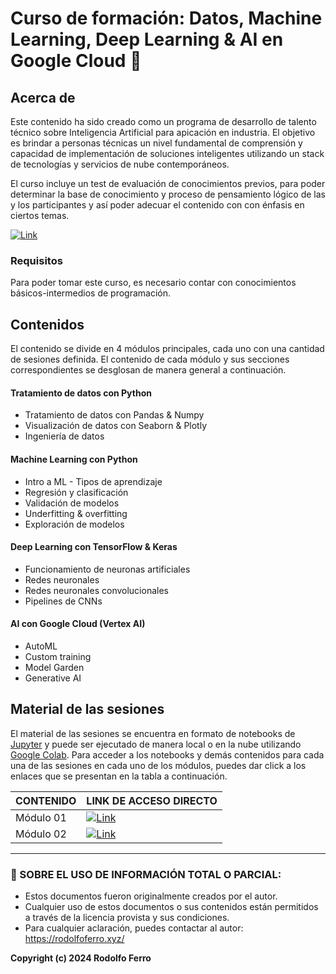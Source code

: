 # Curso de formación: Datos, Machine Learning, Deep Learning & AI en Google Cloud 🧠

## Acerca de

Este contenido ha sido creado como un programa de desarrollo de talento técnico sobre Inteligencia Artificial para apicación en industria. El objetivo es brindar a personas técnicas un nivel fundamental de comprensión y capacidad de implementación de soluciones inteligentes utilizando un stack de tecnologías y servicios de nube contemporáneos.

El curso incluye un test de evaluación de conocimientos previos, para poder determinar la base de conocimiento y proceso de pensamiento lógico de las y los participantes y así poder adecuar el contenido con con énfasis en ciertos temas.

[![Link](https://img.shields.io/badge/Test%20de%20conocimientos%20previos-8A2BE2)](/assets/test.pdf)

### Requisitos

Para poder tomar este curso, es necesario contar con conocimientos básicos-intermedios de programación.

## Contenidos

El contenido se divide en 4 módulos principales, cada uno con una cantidad de sesiones definida. El contenido de cada módulo y sus secciones correspondientes se desglosan de manera general a continuación.

#### **Tratamiento de datos con Python**
- Tratamiento de datos con Pandas & Numpy
-  Visualización de datos con Seaborn & Plotly
- Ingeniería de datos

#### **Machine Learning con Python**
- Intro a ML - Tipos de aprendizaje
- Regresión y clasificación 
- Validación de modelos
- Underfitting & overfitting
- Exploración de modelos

#### **Deep Learning con TensorFlow & Keras**
- Funcionamiento de neuronas artificiales
- Redes neuronales
- Redes neuronales convolucionales
- Pipelines de CNNs

#### **AI con Google Cloud (Vertex AI)**
- AutoML
- Custom training
- Model Garden 
- Generative AI


## Material de las sesiones

El material de las sesiones se encuentra en formato de notebooks de [Jupyter](https://jupyter.org/) y puede ser ejecutado de manera local o en la nube utilizando [Google Colab](https://colab.google/). Para acceder a los notebooks y demás contenidos para cada una de las sesiones en cada uno de los módulos, puedes dar click a los enlaces que se presentan en la tabla a continuación.

| CONTENIDO | LINK DE ACCESO DIRECTO |
| --------- | ---------------------- |
| Módulo 01 | [![Link](https://img.shields.io/badge/Link%20a%20contenidos-8A2BE2)](/modules/01/) |
| Módulo 02 | [![Link](https://img.shields.io/badge/Link%20a%20contenidos-8A2BE2)](/modules/02/) |


---

### **🔐 SOBRE EL USO DE INFORMACIÓN TOTAL O PARCIAL:**

- Estos documentos fueron originalmente creados por el autor.
- Cualquier uso de estos documentos o sus contenidos están permitidos a través de la licencia provista y sus condiciones.
- Para cualquier aclaración, puedes contactar al autor: https://rodolfoferro.xyz/

**Copyright (c) 2024 Rodolfo Ferro**